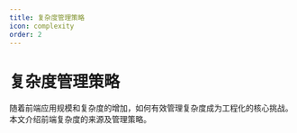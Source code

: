 ```yaml
---
title: 复杂度管理策略
icon: complexity
order: 2
---
```


# 复杂度管理策略

随着前端应用规模和复杂度的增加，如何有效管理复杂度成为工程化的核心挑战。本文介绍前端复杂度的来源及管理策略。
